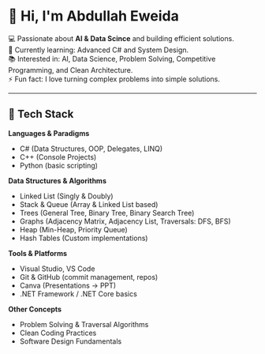 # 👋 Hi, I'm Abdullah Eweida  

💻 Passionate about **AI & Data Scince** and building efficient solutions.  
🌱 Currently learning: Advanced C# and System Design.  
📚 Interested in: AI, Data Science, Problem Solving, Competitive Programming, and Clean Architecture.  
⚡ Fun fact: I love turning complex problems into simple solutions.

---

## 🔧 Tech Stack
**Languages & Paradigms**
- C# (Data Structures, OOP, Delegates, LINQ)
- C++ (Console Projects)
- Python (basic scripting)

**Data Structures & Algorithms**
- Linked List (Singly & Doubly)
- Stack & Queue (Array & Linked List based)
- Trees (General Tree, Binary Tree, Binary Search Tree)
- Graphs (Adjacency Matrix, Adjacency List, Traversals: DFS, BFS)
- Heap (Min-Heap, Priority Queue)
- Hash Tables (Custom implementations)

**Tools & Platforms**
- Visual Studio, VS Code
- Git & GitHub (commit management, repos)
- Canva (Presentations → PPT)
- .NET Framework / .NET Core basics

**Other Concepts**
- Problem Solving & Traversal Algorithms
- Clean Coding Practices
- Software Design Fundamentals
